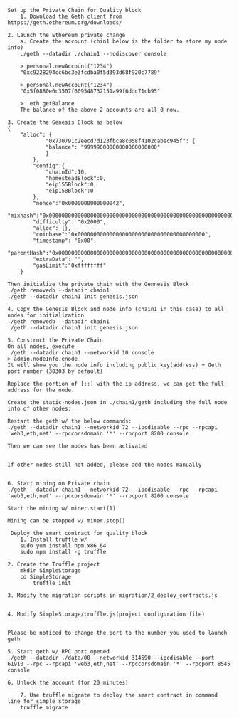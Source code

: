     Set up the Private Chain for Quality block	
        1. Download the Geth client from https://geth.ethereum.org/downloads/ 
	
	2. Launch the Ethereum private change
		a. Create the account (chin1 below is the folder to store my node info)
		./geth --datadir ./chain1 --nodiscover console
		
		> personal.newAccount("1234")  
		"0xc9228294cc6bc3e3fcdba0f5d393d68f920c7789"  
		
		> personal.newAccount("1234")  
		"0x5f0880e6c3507f609548732151a99f6ddc71cb95"  
		
		>  eth.getBalance
		The balance of the above 2 accounts are all 0 now.
	
	3. Create the Genesis Block as below
	{
   	    "alloc": {
                "0x730791c2eecd7d123fbca8c058f4102cabec945f": {
                "balance": "99999000000000000000000"
                } 
            },
            "config":{
                "chainId":10,
                "homesteadBlock":0,
                "eip155Block":0,
                "eip158Block":0
            },
            "nonce":"0x0000000000000042",
            "mixhash":"0x0000000000000000000000000000000000000000000000000000000000000000",
            "difficulty": "0x2000",
            "alloc": {},
            "coinbase":"0x0000000000000000000000000000000000000000",
            "timestamp": "0x00",
            "parentHash":"0x0000000000000000000000000000000000000000000000000000000000000000",
            "extraData": "",
            "gasLimit":"0xffffffff"
        }	

	Then initialize the private chain with the Gennesis Block
	./geth removedb --datadir chain1
	./geth --datadir chain1 init genesis.json 
	
	4. Copy the Genesis Block and node info (chain1 in this case) to all nodes for initialization
	./geth removedb --datadir chain1
	./geth --datadir chain1 init genesis.json 
	
	5. Construct the Private Chain
	On all nodes, execute 
	./geth --datadir chain1 --networkid 10 console
	> admin.nodeInfo.enode
	It will show you the node info including public key(address) + Geth port number (30303 by default)
		
	Replace the portion of [::] with the ip address, we can get the full address for the node.
	
	Create the static-nodes.json in ./chain1/geth including the full node info of other nodes:
	
	Restart the geth w/ the below commands:
	./geth --datadir chain1 --networkid 72 --ipcdisable --rpc --rpcapi 'web3,eth,net' --rpccorsdomain '*' --rpcport 8200 console
	
	Then we can see the nodes has been activated 
	
	
	If other nodes still not added, please add the nodes manually 
	
	
	6. Start mining on Private chain
	./geth --datadir chain1 --networkid 72 --ipcdisable --rpc --rpcapi 'web3,eth,net' --rpccorsdomain '*' --rpcport 8200 console
	
	Start the mining w/ miner.start(1)
	
	Mining can be stopped w/ miner.stop()

     Deploy the smart contract for quality block
        1. Install truffle w/ 
	    sudo yum install npm.x86_64
	    sudo npm install -g truffle
	
	2. Create the Truffle project
	    mkdir SimpleStorage
	    cd SimpleStorage
            truffle init

	3. Modify the migration scripts in migration/2_deploy_contracts.js
	

	4. Modify SimpleStorage/truffle.js(project configuration file)
	

	Please be noticed to change the port to the number you used to launch geth

	5. Start geth w/ RPC port opened
	./geth --datadir ./data/00 --networkid 314590 --ipcdisable --port 61910 --rpc --rpcapi 'web3,eth,net' --rpccorsdomain '*' --rpcport 8545 console

	6. Unlock the account (for 20 minutes)
	
        7. Use truffle migrate to deploy the smart contract in command line for simple storage
        truffle migrate
